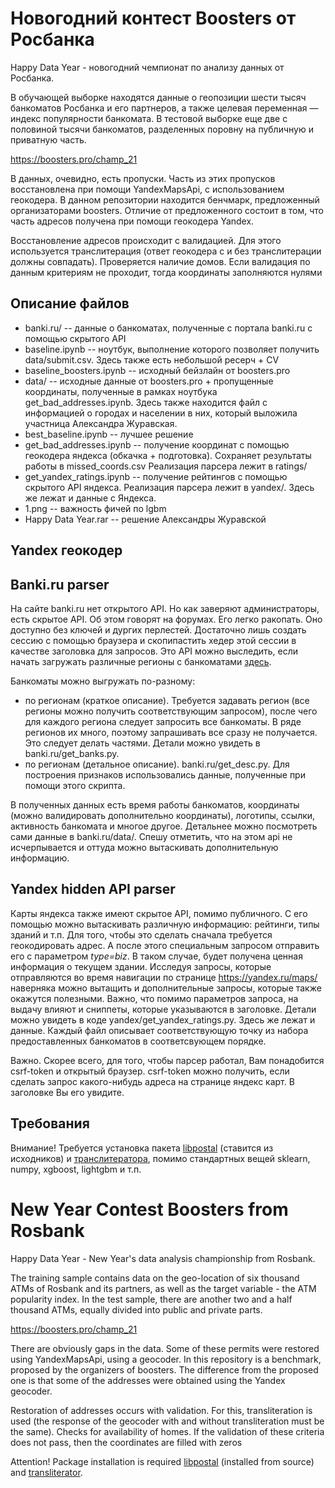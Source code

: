 # Новогодний контест Boosters от Росбанка

Happy Data Year - новогодний чемпионат по анализу данных от Росбанка.

В обучающей выборке находятся данные о геопозиции шести тысяч банкоматов Росбанка и его партнеров, а также целевая переменная — индекс популярности банкомата. В тестовой выборке еще две с половиной тысячи банкоматов, разделенных поровну на публичную и приватную часть.

https://boosters.pro/champ_21

В данных, очевидно, есть пропуски. Часть из этих пропусков восстановлена при помощи YandexMapsApi, с использованием геокодера. В данном репозитории находится бенчмарк, предложенный организаторами boosters. Отличие от предложенного состоит в том, что часть адресов получена при помощи геокодера Yandex.

Восстановление адресов происходит с валидацией. Для этого используется транслитерация (ответ геокодера с и без транслитерации должны совпадать). Проверяется наличие домов. Если валидация по данным критериям не проходит, тогда координаты заполняются нулями

## Описание файлов

* banki.ru/ -- данные о банкоматах, полученные с портала banki.ru с помощью скрытого API
* baseline.ipynb -- ноутбук, выполнение которого позволяет получить data/submit.csv. Здесь также есть небольшой ресерч + CV
* baseline_boosters.ipynb -- исходный бейзлайн от boosters.pro
* data/ -- исходные данные от boosters.pro + пропущенные координаты, полученные в рамках ноутбука get_bad_addresses.ipynb. Здесь также находится файл с информацией о городах и населении в них, который выложила участница Александра Журавская.
* best_baseline.ipynb -- лучшее решение
* get_bad_addresses.ipynb -- получение координат с помощью геокодера яндекса (обкачка + подготовка). Сохраняет результаты работы в missed_coords.csv Реализация парсера лежит в ratings/
* get_yandex_ratings.ipynb -- получение рейтингов с помощью скрытого API яндекса. Реализация парсера лежит в yandex/. Здесь же лежат и данные с Яндекса.
* 1.png -- важность фичей по lgbm
* Happy Data Year.rar -- решение Александры Журавской

## Yandex геокодер

## Banki.ru parser

На сайте banki.ru нет открытого API. Но как заверяют администраторы, есть скрытое API. Об этом говорят на форумах. Его легко ракопать. Оно доступно без ключей и дургих перлестей. Достаточно лишь создать сессию с помощью браузера и скопипастить хедер этой сессии в качестве заголовка для запросов. Это API можно выследить, если начать загружать различные регионы с банкоматами [здесь](https://www.banki.ru/banks/). 

Банкоматы можно выгружать по-разному:

* по регионам (краткое описание). Требуется задавать регион (все регионы можно получить соответствующим запросом), после чего для каждого региона следует запросить все банкоматы. В ряде регионов их много, поэтому запрашивать все сразу не получается. Это следует делать частями. Детали можно увидеть в banki.ru/get_banks.py. 
* по регионам (детальное описание). banki.ru/get_desc.py. Для построения признаков использовались данные, полученные при помощи этого скрипта.

В полученных данных есть время работы банкоматов, координаты (можно валидировать дополнительно координаты), логотипы, ссылки, активность банкомата и многое другое. Детальнее можно посмотреть сами данные в banki.ru/data/. Спешу отметить, что на этом api не исчерпывается и оттуда можно вытаскивать дополнительную информацию.

## Yandex hidden API parser

Карты яндекса также имеют скрытое API, помимо публичного. C его помощью можно вытаскивать различную информацию: рейтинги, типы зданий и т.п. Для того, чтобы это сделать сначала требуется геокодировать адрес. А после этого специальным запросом отправить его с параметром *type=biz*. В таком случае, будет получена ценная информация о текущем здании. Исследуя запросы, которые отправляются во время навигации по странице https://yandex.ru/maps/ наверняка можно вытащить и дополнительные запросы, которые также окажутся полезными. Важно, что помимо параметров запроса, на выдачу влияют и сниппеты, которые указываются в заголовке. Детали можно увидеть в коде yandex/get_yandex_ratings.py. Здесь же лежат и данные. Каждый файл описывает соответствующую точку из набора предоставленных банкоматов в соответсвующем порядке.

Важно. Скорее всего, для того, чтобы парсер работал, Вам понадобится csrf-token и открытый браузер. csrf-token можно получить, если сделать запрос какого-нибудь адреса на странице яндекс карт. В заголовке Вы его увидите.

## Требования

Внимание! Требуется установка пакета [libpostal](https://github.com/openvenues/libpostal) (ставится из исходников) и [транслитератора](https://github.com/barseghyanartur/transliterate), помимо стандартных вещей sklearn, numpy, xgboost, lightgbm и т.п.

# New Year Contest Boosters from Rosbank

Happy Data Year - New Year's data analysis championship from Rosbank.

The training sample contains data on the geo-location of six thousand ATMs of Rosbank and its partners, as well as the target variable - the ATM popularity index. In the test sample, there are another two and a half thousand ATMs, equally divided into public and private parts.

https://boosters.pro/champ_21

There are obviously gaps in the data. Some of these permits were restored using YandexMapsApi, using a geocoder. In this repository is a benchmark, proposed by the organizers of boosters. The difference from the proposed one is that some of the addresses were obtained using the Yandex geocoder.

Restoration of addresses occurs with validation. For this, transliteration is used (the response of the geocoder with and without transliteration must be the same). Checks for availability of homes. If the validation of these criteria does not pass, then the coordinates are filled with zeros

Attention! Package installation is required [libpostal](https://github.com/openvenues/libpostal) (installed from source) and [transliterator](https://github.com/barseghyanartur/transliterate).
